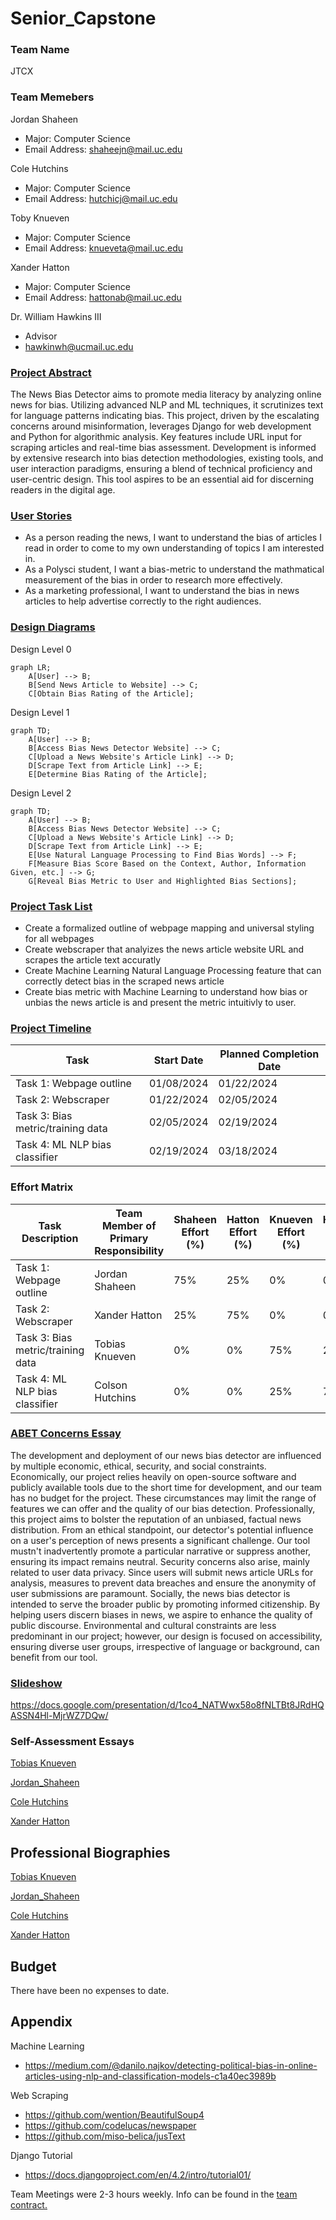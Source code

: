 # Senior_Capstone

### Team Name
JTCX

### Team Memebers
Jordan Shaheen
- Major: Computer Science
- Email Address: shaheejn@mail.uc.edu

Cole Hutchins
- Major: Computer Science
- Email Address: hutchicj@mail.uc.edu

Toby Knueven
- Major: Computer Science
- Email Address: knueveta@mail.uc.edu

Xander Hatton
- Major: Computer Science
- Email Address: hattonab@mail.uc.edu

Dr. William Hawkins III
- Advisor
- hawkinwh@ucmail.uc.edu

### [Project Abstract](docs/Abstract_Description.md)
The News Bias Detector aims to promote media literacy by analyzing online news for bias. Utilizing advanced NLP and ML techniques, it scrutinizes text for language patterns indicating bias. This project, driven by the escalating concerns around misinformation, leverages Django for web development and Python for algorithmic analysis. Key features include URL input for scraping articles and real-time bias assessment. Development is informed by extensive research into bias detection methodologies, existing tools, and user interaction paradigms, ensuring a blend of technical proficiency and user-centric design. This tool aspires to be an essential aid for discerning readers in the digital age.

### [User Stories](docs/User_Design/User_Stories.md)
- As a person reading the news, I want to understand the bias of articles I read in order to come to my own understanding of topics I am interested in.
- As a Polysci student, I want a bias-metric to understand the mathmatical measurement of the bias in order to research more effectively.
- As a marketing professional, I want to understand the bias in news articles to help advertise correctly to the right audiences.

### [Design Diagrams](docs/User_Design/Design_Diagrams.md)
Design Level 0
```mermaid
graph LR;
    A[User] --> B;
    B[Send News Article to Website] --> C;
    C[Obtain Bias Rating of the Article];
```
Design Level 1
```mermaid
graph TD;
    A[User] --> B;
    B[Access Bias News Detector Website] --> C;
    C[Upload a News Website's Article Link] --> D;
    D[Scrape Text from Article Link] --> E;
    E[Determine Bias Rating of the Article];
```
Design Level 2
```mermaid
graph TD;
    A[User] --> B;
    B[Access Bias News Detector Website] --> C;
    C[Upload a News Website's Article Link] --> D;
    D[Scrape Text from Article Link] --> E;
    E[Use Natural Language Processing to Find Bias Words] --> F;
    F[Measure Bias Score Based on the Context, Author, Information Given, etc.] --> G;
    G[Reveal Bias Metric to User and Highlighted Bias Sections];
```

### [Project Task List](docs/Timeline_Tasks/Tasklist.md)
- Create a formalized outline of webpage mapping and universal styling for all webpages
- Create webscraper that analyizes the news article website URL and scrapes the article text accuratly
- Create Machine Learning Natural Language Processing feature that can correctly detect bias in the scraped news article
- Create bias metric with Machine Learning to understand how bias or unbias the news article is and present the metric intuitivly to user.

### [Project Timeline](docs/Timeline_Tasks/Timeline.md)
| Task | Start Date | Planned Completion Date |
|------|------------|-----------------|
| Task 1: Webpage outline | 01/08/2024 | 01/22/2024 |
| Task 2: Webscraper | 01/22/2024 | 02/05/2024 |
| Task 3: Bias metric/training data | 02/05/2024 | 02/19/2024 |
| Task 4: ML NLP bias classifier | 02/19/2024 | 03/18/2024 |

### Effort Matrix
| Task Description | Team Member of Primary Responsibility | Shaheen Effort (%) | Hatton Effort (%) | Knueven Effort (%) | Hutchins Effort (%) |
|------------------|---------------------------------------|---------------------|---------------------|---------------------|---------------------|
| Task 1: Webpage outline | Jordan Shaheen                 | 75%                 | 25%                 | 0%                  | 0%                  |
| Task 2: Webscraper | Xander Hatton                    | 25%                 | 75%                 | 0%                  | 0%                  |
| Task 3: Bias metric/training data  | Tobias Knueven      | 0%                  | 0%                  | 75%                 | 25%                 |
| Task 4: ML NLP bias classifier  | Colson Hutchins        | 0%                  | 0%                  | 25%                 | 75%                 |

### [ABET Concerns Essay](docs/ABET.md)
The development and deployment of our news bias detector are influenced by multiple economic, ethical, security, and social constraints. Economically, our project relies heavily on open-source software and publicly available tools due to the short time for development, and our team has no budget for the project. These circumstances may limit the range of features we can offer and the quality of our bias detection. Professionally, this project aims to bolster the reputation of an unbiased, factual news distribution. From an ethical standpoint, our detector's potential influence on a user's perception of news presents a significant challenge. Our tool mustn't inadvertently promote a particular narrative or suppress another, ensuring its impact remains neutral. Security concerns also arise, mainly related to user data privacy. Since users will submit news article URLs for analysis, measures to prevent data breaches and ensure the anonymity of user submissions are paramount. Socially, the news bias detector is intended to serve the broader public by promoting informed citizenship. By helping users discern biases in news, we aspire to enhance the quality of public discourse. Environmental and cultural constraints are less predominant in our project; however, our design is focused on accessibility, ensuring diverse user groups, irrespective of language or background, can benefit from our tool.

### [Slideshow](docs/Slide_Deck.pptx)
https://docs.google.com/presentation/d/1co4_NATWwx58o8fNLTBt8JRdHQASSN4Hl-MjrWZ7DQw/

### Self-Assessment Essays

[Tobias Knueven](docs/Self_Assessment/Tobias_Knueven_Assessment.md)

[Jordan_Shaheen](docs/Self_Assessment/Jordan_Shaheen_Assessment.md)

[Cole Hutchins](docs/Self_Assessment/Cole_Hutchins_Assessment.md)

[Xander Hatton](docs/Self_Assessment/Xander_Hatton_Assessment.md)

## Professional Biographies

[Tobias Knueven](docs/Biographies/Tobias_Knueven_Biography.md)

[Jordan_Shaheen](docs/Biographies/Jordan_Shaheen_Biography.md)

[Cole Hutchins](docs/Biographies/Cole_Hutchins_Biography.md)

[Xander Hatton](docs/Biographies/Xander_Hatton_Biography.md)

## Budget
There have been no expenses to date.

## Appendix
Machine Learning
- https://medium.com/@danilo.najkov/detecting-political-bias-in-online-articles-using-nlp-and-classification-models-c1a40ec3989b

Web Scraping
- https://github.com/wention/BeautifulSoup4
- https://github.com/codelucas/newspaper
- https://github.com/miso-belica/jusText

Django Tutorial
- https://docs.djangoproject.com/en/4.2/intro/tutorial01/

Team Meetings were 2-3 hours weekly. Info can be found in the [team contract.](docs/Contract.md)
